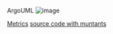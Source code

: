 ArgoUML
![image](https://raw.githubusercontent.com/test4cc/vamos2020/master/featureModel/ArgoUML.JPG)

 [Metrics](https://github.com/test4cc/vamos2020/blob/master/metrics/banckaccount.csv)
 [source code with muntants](https://github.com/test4cc/vamos2020/tree/master/dataset_with_mutant/bankaccount)

